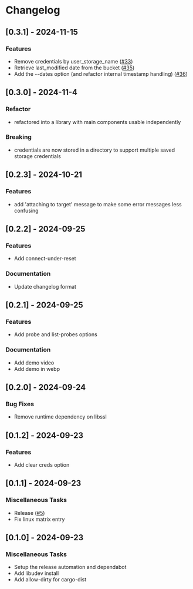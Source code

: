 # Changelog


## [0.3.1] - 2024-11-15

### Features

- Remove credentials by user_storage_name ([#33](https://github.com/manakjiri/quick-flash/pull/33))
- Retrieve last_modified date from the bucket ([#35](https://github.com/manakjiri/quick-flash/pull/35))
- Add the --dates option (and refactor internal timestamp handling) ([#36](https://github.com/manakjiri/quick-flash/pull/36))


## [0.3.0] - 2024-11-4

### Refactor

- refactored into a library with main components usable independently

### Breaking

- credentials are now stored in a directory to support multiple saved storage credentials

## [0.2.3] - 2024-10-21

### Features

- add 'attaching to target' message to make some error messages less confusing

## [0.2.2] - 2024-09-25

### Features

- Add connect-under-reset

### Documentation

- Update changelog format

## [0.2.1] - 2024-09-25

### Features

- Add probe and list-probes options

### Documentation

- Add demo video
- Add demo in webp

## [0.2.0] - 2024-09-24

### Bug Fixes

- Remove runtime dependency on libssl

## [0.1.2] - 2024-09-23

### Features

- Add clear creds option

<!-- generated by git-cliff -->

## [0.1.1] - 2024-09-23

### Miscellaneous Tasks

- Release ([#5](https://github.com/manakjiri/quick-flash/pull/5))
- Fix linux matrix entry

<!-- generated by git-cliff -->

## [0.1.0] - 2024-09-23

### Miscellaneous Tasks

- Setup the release automation and dependabot
- Add libudev install
- Add allow-dirty for cargo-dist

<!-- generated by git-cliff -->
